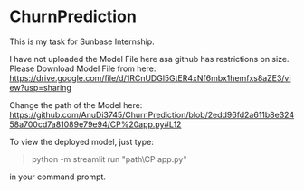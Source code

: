 # ChurnPrediction
This is my task for Sunbase Internship.

I have not uploaded the Model File here asa github has restrictions on size. 
Please Download Model File from here:
https://drive.google.com/file/d/1RCnUDGl5GtER4xNf6mbx1hemfxs8aZE3/view?usp=sharing

Change the path of the Model here:
https://github.com/AnuDi3745/ChurnPrediction/blob/2edd96fd2a611b8e32458a700cd7a81089e79e94/CP%20app.py#L12

To view the deployed model, just type:

> python -m streamlit run "path\CP app.py"

in your command prompt.
